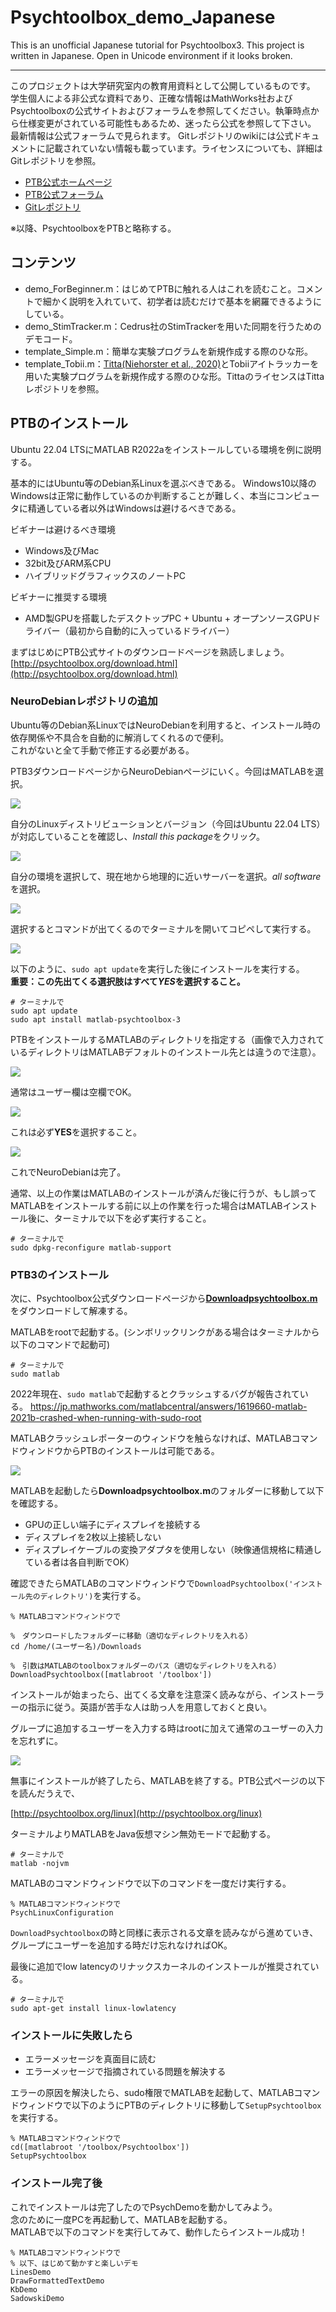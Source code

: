 # Psychtoolbox_demo_Japanese

This is an unofficial Japanese tutorial for Psychtoolbox3. 
This project is written in Japanese.
Open in Unicode environment if it looks broken.

---

このプロジェクトは大学研究室内の教育用資料として公開しているものです。  
学生個人による非公式な資料であり、正確な情報はMathWorks社およびPsychtoolboxの公式サイトおよびフォーラムを参照してください。執筆時点から仕様変更がされている可能性もあるため、迷ったら公式を参照して下さい。
最新情報は公式フォーラムで見られます。
Gitレポジトリのwikiには公式ドキュメントに記載されていない情報も載っています。ライセンスについても、詳細はGitレポジトリを参照。  
- [PTB公式ホームページ](http://psychtoolbox.org/)  
- [PTB公式フォーラム](https://psychtoolbox.discourse.group/)  
- [Gitレポジトリ](https://github.com/Psychtoolbox-3/Psychtoolbox-3)  

※以降、PsychtoolboxをPTBと略称する。

## コンテンツ

- demo_ForBeginner.m：はじめてPTBに触れる人はこれを読むこと。コメントで細かく説明を入れていて、初学者は読むだけで基本を網羅できるようにしている。
- demo_StimTracker.m：Cedrus社のStimTrackerを用いた同期を行うためのデモコード。
- template_Simple.m：簡単な実験プログラムを新規作成する際のひな形。
- template_Tobii.m：[Titta(Niehorster et al., 2020)](https://github.com/dcnieho/Titta)とTobiiアイトラッカーを用いた実験プログラムを新規作成する際のひな形。TittaのライセンスはTittaレポジトリを参照。

## PTBのインストール

Ubuntu 22.04 LTSにMATLAB R2022aをインストールしている環境を例に説明する。

基本的にはUbuntu等のDebian系Linuxを選ぶべきである。
Windows10以降のWindowsは正常に動作しているのか判断することが難しく、本当にコンピュータに精通している者以外はWindowsは避けるべきである。

ビギナーは避けるべき環境
- Windows及びMac
- 32bit及びARM系CPU
- ハイブリッドグラフィックスのノートPC

ビギナーに推奨する環境
- AMD製GPUを搭載したデスクトップPC + Ubuntu + オープンソースGPUドライバー（最初から自動的に入っているドライバー）

まずはじめにPTB公式サイトのダウンロードページを熟読しましょう。  
[http://psychtoolbox.org/download.html](http://psychtoolbox.org/download.html)

### NeuroDebianレポジトリの追加

Ubuntu等のDebian系LinuxではNeuroDebianを利用すると、インストール時の依存関係や不具合を自動的に解消してくれるので便利。  
これがないと全て手動で修正する必要がある。

PTB3ダウンロードページからNeuroDebianページにいく。今回はMATLABを選択。

![](img/PTBdownload.png)

自分のLinuxディストリビューションとバージョン（今回はUbuntu 22.04 LTS）が対応していることを確認し、*Install this package*をクリック。

![](img/ndeb_pack.png)

自分の環境を選択して、現在地から地理的に近いサーバーを選択。*all software*を選択。

![](img/ndeb_install.png)

選択するとコマンドが出てくるのでターミナルを開いてコピペして実行する。

![](img/add_repo.png)

以下のように、`sudo apt update`を実行した後にインストールを実行する。  
**重要：この先出てくる選択肢はすべて*YES*を選択すること。**

~~~
# ターミナルで
sudo apt update
sudo apt install matlab-psychtoolbox-3
~~~

PTBをインストールするMATLABのディレクトリを指定する（画像で入力されているディレクトリはMATLABデフォルトのインストール先とは違うので注意）。

![](img/matroot.png)

通常はユーザー欄は空欄でOK。

![](img/user.png)

これは必ず**YES**を選択すること。

![](img/GCC.png)

これでNeuroDebianは完了。

通常、以上の作業はMATLABのインストールが済んだ後に行うが、もし誤ってMATLABをインストールする前に以上の作業を行った場合はMATLABインストール後に、ターミナルで以下を必ず実行すること。  
~~~
# ターミナルで
sudo dpkg-reconfigure matlab-support
~~~

### PTB3のインストール

次に、Psychtoolbox公式ダウンロードページから[**Downloadpsychtoolbox.m**](https://raw.github.com/Psychtoolbox-3/Psychtoolbox-3/master/Psychtoolbox/DownloadPsychtoolbox.m.zip)をダウンロードして解凍する。

MATLABをrootで起動する。(シンボリックリンクがある場合はターミナルから以下のコマンドで起動可)

~~~
# ターミナルで
sudo matlab
~~~

2022年現在、`sudo matlab`で起動するとクラッシュするバグが報告されている。  [https://jp.mathworks.com/matlabcentral/answers/1619660-matlab-2021b-crashed-when-running-with-sudo-root
](https://jp.mathworks.com/matlabcentral/answers/1619660-matlab-2021b-crashed-when-running-with-sudo-root
)

MATLABクラッシュレポーターのウィンドウを触らなければ、MATLABコマンドウィンドウからPTBのインストールは可能である。

![](img/crash.png)

MATLABを起動したら**Downloadpsychtoolbox.m**のフォルダーに移動して以下を確認する。
- GPUの正しい端子にディスプレイを接続する
- ディスプレイを2枚以上接続しない
- ディスプレイケーブルの変換アダプタを使用しない（映像通信規格に精通している者は各自判断でOK）

確認できたらMATLABのコマンドウィンドウで`DownloadPsychtoolbox('インストール先のディレクトリ')`を実行する。

~~~
% MATLABコマンドウィンドウで

%　ダウンロードしたフォルダーに移動（適切なディレクトリを入れる）
cd /home/(ユーザー名)/Downloads

%　引数はMATLABのtoolboxフォルダーのパス（適切なディレクトリを入れる）
DownloadPsychtoolbox([matlabroot '/toolbox'])
~~~

インストールが始まったら、出てくる文章を注意深く読みながら、インストーラーの指示に従う。英語が苦手な人は助っ人を用意しておくと良い。

グループに追加するユーザーを入力する時はrootに加えて通常のユーザーの入力を忘れずに。

![](img/add_user.png)

無事にインストールが終了したら、MATLABを終了する。PTB公式ページの以下を読んだうえで、

[http://psychtoolbox.org/linux](http://psychtoolbox.org/linux)

ターミナルよりMATLABをJava仮想マシン無効モードで起動する。

~~~
# ターミナルで
matlab -nojvm 
~~~

MATLABのコマンドウィンドウで以下のコマンドを一度だけ実行する。

~~~
% MATLABコマンドウィンドウで
PsychLinuxConfiguration
~~~

`DownloadPsychtoolbox`の時と同様に表示される文章を読みながら進めていき、グループにユーザーを追加する時だけ忘れなければOK。

最後に追加でlow latencyのリナックスカーネルのインストールが推奨されている。

~~~
# ターミナルで
sudo apt-get install linux-lowlatency
~~~

### インストールに失敗したら

- エラーメッセージを真面目に読む
- エラーメッセージで指摘されている問題を解決する

エラーの原因を解決したら、sudo権限でMATLABを起動して、MATLABコマンドウィンドウで以下のようにPTBのディレクトリに移動して`SetupPsychtoolbox`を実行する。

~~~
% MATLABコマンドウィンドウで
cd([matlabroot '/toolbox/Psychtoolbox'])
SetupPsychtoolbox
~~~

### インストール完了後

これでインストールは完了したのでPsychDemoを動かしてみよう。  
念のために一度PCを再起動して、MATLABを起動する。  
MATLABで以下のコマンドを実行してみて、動作したらインストール成功！

~~~
% MATLABコマンドウィンドウで
% 以下、はじめて動かすと楽しいデモ
LinesDemo
DrawFormattedTextDemo
KbDemo
SadowskiDemo
~~~
